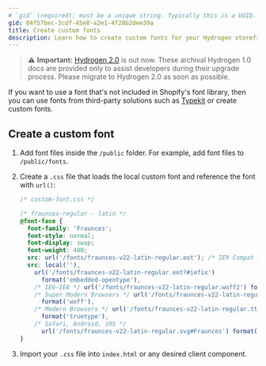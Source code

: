 ```yaml
---
# `gid` (required): must be a unique string. Typically this is a UUID. (Use https://www.uuidgenerator.net if creating manually)
gid: 04f57bec-3cdf-45e8-a2e1-4f28b2dee39a
title: Create custom fonts
description: Learn how to create custom fonts for your Hydrogen storefront.
---
```


> ⚠️ **Important:** [Hydrogen 2.0](https://hydrogen.shopify.dev) is out now. These archival Hydrogen 1.0 docs are provided only to assist developers during their upgrade process. Please migrate to Hydrogen 2.0 as soon as possible.


If you want to use a font that's not included in Shopify's font library, then you can use fonts from third-party solutions such as [Typekit](https://fonts.adobe.com/fonts) or create custom fonts.

## Create a custom font

1. Add font files inside the `/public` folder. For example, add font files to `/public/fonts`.
2. Create a `.css` file that loads the local custom font and reference the font with `url()`:

    ```css
    /* custom-font.css */

    /* fraunces-regular - latin */
    @font-face {
      font-family: 'Fraunces';
      font-style: normal;
      font-display: swap;
      font-weight: 400;
      src: url('/fonts/fraunces-v22-latin-regular.eot'); /* IE9 Compat Modes */
      src: local(''),
        url('/fonts/fraunces-v22-latin-regular.eot?#iefix')
          format('embedded-opentype'),
        /* IE6-IE8 */ url('/fonts/fraunces-v22-latin-regular.woff2') format('woff2'),
        /* Super Modern Browsers */ url('/fonts/fraunces-v22-latin-regular.woff')
          format('woff'),
        /* Modern Browsers */ url('/fonts/fraunces-v22-latin-regular.ttf')
          format('truetype'),
        /* Safari, Android, iOS */
          url('/fonts/fraunces-v22-latin-regular.svg#Fraunces') format('svg'); /* Legacy iOS */
    }
    ```



3. Import your `.css` file into `index.html` or any desired client component.
